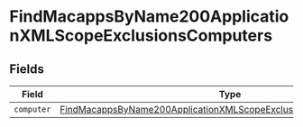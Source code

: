# FindMacappsByName200ApplicationXMLScopeExclusionsComputers


## Fields

| Field                                                                                                                                                               | Type                                                                                                                                                                | Required                                                                                                                                                            | Description                                                                                                                                                         |
| ------------------------------------------------------------------------------------------------------------------------------------------------------------------- | ------------------------------------------------------------------------------------------------------------------------------------------------------------------- | ------------------------------------------------------------------------------------------------------------------------------------------------------------------- | ------------------------------------------------------------------------------------------------------------------------------------------------------------------- |
| `computer`                                                                                                                                                          | [FindMacappsByName200ApplicationXMLScopeExclusionsComputersComputer](../../models/operations/findmacappsbyname200applicationxmlscopeexclusionscomputerscomputer.md) | :heavy_minus_sign:                                                                                                                                                  | N/A                                                                                                                                                                 |